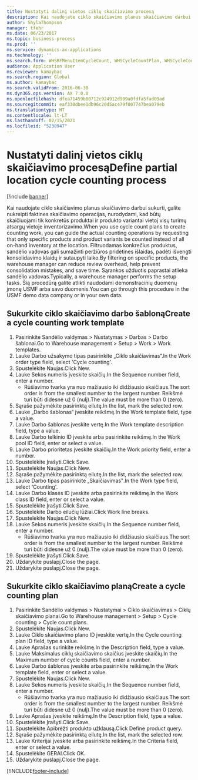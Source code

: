 ```yaml
---
title: Nustatyti dalinį vietos ciklų skaičiavimo procesą
description: Kai naudojate ciklo skaičiavimo planus skaičiavimo darbui sukurti, galite nukreipti faktines skaičiavimo operacijas, nurodydami, kad būtų skaičiuojami tik konkretūs produktai ir produkto variantai vietoj visų turimų atsargų vietoje inventorizavimo.
author: ShylaThompson
manager: tfehr
ms.date: 06/23/2017
ms.topic: business-process
ms.prod: ''
ms.service: dynamics-ax-applications
ms.technology: ''
ms.search.form: WHSRFMenuItemCycleCount, WHSCycleCountPlan, WHSCycleCountPlanListPage, WHSWorkTemplateTable
audience: Application User
ms.reviewer: kamaybac
ms.search.region: Global
ms.author: kamaybac
ms.search.validFrom: 2016-06-30
ms.dyn365.ops.version: AX 7.0.0
ms.openlocfilehash: dfea71459b80712c924912d909a0fdfa5fad09ad
ms.sourcegitcommit: eaf330dbee1db96c20d5ac479f007747bea079eb
ms.translationtype: HT
ms.contentlocale: lt-LT
ms.lasthandoff: 02/15/2021
ms.locfileid: "5238947"
---
```

# <a name="define-partial-location-cycle-counting-process"></a><span data-ttu-id="edb17-103">Nustatyti dalinį vietos ciklų skaičiavimo procesą</span><span class="sxs-lookup"><span data-stu-id="edb17-103">Define partial location cycle counting process</span></span> 

[!include [banner](../../includes/banner.md)]

<span data-ttu-id="edb17-104">Kai naudojate ciklo skaičiavimo planus skaičiavimo darbui sukurti, galite nukreipti faktines skaičiavimo operacijas, nurodydami, kad būtų skaičiuojami tik konkretūs produktai ir produkto variantai vietoj visų turimų atsargų vietoje inventorizavimo.</span><span class="sxs-lookup"><span data-stu-id="edb17-104">When you use cycle count plans to create counting work, you can guide the actual counting operations by requesting that only specific products and product variants be counted instead of all on-hand inventory at the location.</span></span> <span data-ttu-id="edb17-105">Filtruodamas konkrečius produktus, sandėlio vadovas gali sumažinti peržiūros pridėtines išlaidas, padėti išvengti konsolidavimo klaidų ir sutaupyti laiko.</span><span class="sxs-lookup"><span data-stu-id="edb17-105">By filtering on specific products, the warehouse manager can reduce review overhead, help prevent consolidation mistakes, and save time.</span></span> <span data-ttu-id="edb17-106">Sąrankos užduotis paprastai atlieka sandėlio vadovas.</span><span class="sxs-lookup"><span data-stu-id="edb17-106">Typically, a warehouse manager performs the setup tasks.</span></span> <span data-ttu-id="edb17-107">Šią procedūrą galite atlikti naudodami demonstracinių duomenų įmonę USMF arba savo duomenis.</span><span class="sxs-lookup"><span data-stu-id="edb17-107">You can go through this procedure in the USMF demo data company or in your own data.</span></span>


## <a name="create-a-cycle-counting-work-template"></a><span data-ttu-id="edb17-108">Sukurkite ciklo skaičiavimo darbo šabloną</span><span class="sxs-lookup"><span data-stu-id="edb17-108">Create a cycle counting work template</span></span>
1. <span data-ttu-id="edb17-109">Pasirinkite Sandėlio valdymas > Nustatymas > Darbas > Darbo šablonai.</span><span class="sxs-lookup"><span data-stu-id="edb17-109">Go to Warehouse management > Setup > Work > Work templates.</span></span>
2. <span data-ttu-id="edb17-110">Lauke Darbo užsakymo tipas pasirinkite „Ciklo skaičiavimas“.</span><span class="sxs-lookup"><span data-stu-id="edb17-110">In the Work order type field, select 'Cycle counting'.</span></span>
3. <span data-ttu-id="edb17-111">Spustelėkite Naujas.</span><span class="sxs-lookup"><span data-stu-id="edb17-111">Click New.</span></span>
4. <span data-ttu-id="edb17-112">Lauke Sekos numeris įveskite skaičių.</span><span class="sxs-lookup"><span data-stu-id="edb17-112">In the Sequence number field, enter a number.</span></span>
    * <span data-ttu-id="edb17-113">Rūšiavimo tvarka yra nuo mažiausio iki didžiausio skaičiaus.</span><span class="sxs-lookup"><span data-stu-id="edb17-113">The sort order is from the smallest number to the largest number.</span></span> <span data-ttu-id="edb17-114">Reikšmė turi būti didesnė už 0 (nulį).</span><span class="sxs-lookup"><span data-stu-id="edb17-114">The value must be more than 0 (zero).</span></span>  
5. <span data-ttu-id="edb17-115">Sąraše pažymėkite pasirinktą eilutę.</span><span class="sxs-lookup"><span data-stu-id="edb17-115">In the list, mark the selected row.</span></span>
6. <span data-ttu-id="edb17-116">Lauke „Darbo šablonas“ įveskite reikšmę.</span><span class="sxs-lookup"><span data-stu-id="edb17-116">In the Work template field, type a value.</span></span>
7. <span data-ttu-id="edb17-117">Lauke Darbo šablonas įveskite vertę.</span><span class="sxs-lookup"><span data-stu-id="edb17-117">In the Work template description field, type a value.</span></span>
8. <span data-ttu-id="edb17-118">Lauke Darbo telkinio ID įveskite arba pasirinkite reikšmę.</span><span class="sxs-lookup"><span data-stu-id="edb17-118">In the Work pool ID field, enter or select a value.</span></span>
9. <span data-ttu-id="edb17-119">Lauke Darbo prioritetas įveskite skaičių.</span><span class="sxs-lookup"><span data-stu-id="edb17-119">In the Work priority field, enter a number.</span></span>
10. <span data-ttu-id="edb17-120">Spustelėkite Įrašyti.</span><span class="sxs-lookup"><span data-stu-id="edb17-120">Click Save.</span></span>
11. <span data-ttu-id="edb17-121">Spustelėkite Naujas.</span><span class="sxs-lookup"><span data-stu-id="edb17-121">Click New.</span></span>
12. <span data-ttu-id="edb17-122">Sąraše pažymėkite pasirinktą eilutę.</span><span class="sxs-lookup"><span data-stu-id="edb17-122">In the list, mark the selected row.</span></span>
13. <span data-ttu-id="edb17-123">Lauke Darbo tipas pasirinkite „Skaičiavimas‟.</span><span class="sxs-lookup"><span data-stu-id="edb17-123">In the Work type field, select 'Counting'.</span></span>
14. <span data-ttu-id="edb17-124">Lauke Darbo klasės ID įveskite arba pasirinkite reikšmę.</span><span class="sxs-lookup"><span data-stu-id="edb17-124">In the Work class ID field, enter or select a value.</span></span>
15. <span data-ttu-id="edb17-125">Spustelėkite Įrašyti.</span><span class="sxs-lookup"><span data-stu-id="edb17-125">Click Save.</span></span>
16. <span data-ttu-id="edb17-126">Spustelėkite Darbo eilučių lūžiai.</span><span class="sxs-lookup"><span data-stu-id="edb17-126">Click Work line breaks.</span></span>
17. <span data-ttu-id="edb17-127">Spustelėkite Naujas.</span><span class="sxs-lookup"><span data-stu-id="edb17-127">Click New.</span></span>
18. <span data-ttu-id="edb17-128">Lauke Sekos numeris įveskite skaičių.</span><span class="sxs-lookup"><span data-stu-id="edb17-128">In the Sequence number field, enter a number.</span></span>
    * <span data-ttu-id="edb17-129">Rūšiavimo tvarka yra nuo mažiausio iki didžiausio skaičiaus.</span><span class="sxs-lookup"><span data-stu-id="edb17-129">The sort order is from the smallest number to the largest number.</span></span> <span data-ttu-id="edb17-130">Reikšmė turi būti didesnė už 0 (nulį).</span><span class="sxs-lookup"><span data-stu-id="edb17-130">The value must be more than 0 (zero).</span></span>  
19. <span data-ttu-id="edb17-131">Spustelėkite Įrašyti.</span><span class="sxs-lookup"><span data-stu-id="edb17-131">Click Save.</span></span>
20. <span data-ttu-id="edb17-132">Uždarykite puslapį.</span><span class="sxs-lookup"><span data-stu-id="edb17-132">Close the page.</span></span>
21. <span data-ttu-id="edb17-133">Uždarykite puslapį.</span><span class="sxs-lookup"><span data-stu-id="edb17-133">Close the page.</span></span>

## <a name="create-a-cycle-counting-plan"></a><span data-ttu-id="edb17-134">Sukurkite ciklo skaičiavimo planą</span><span class="sxs-lookup"><span data-stu-id="edb17-134">Create a cycle counting plan</span></span>
1. <span data-ttu-id="edb17-135">Pasirinkite Sandėlio valdymas > Nustatymai > Ciklo skaičiavimas > Ciklų skaičiavimo planai.</span><span class="sxs-lookup"><span data-stu-id="edb17-135">Go to Warehouse management > Setup > Cycle counting > Cycle count plans.</span></span>
2. <span data-ttu-id="edb17-136">Spustelėkite Naujas.</span><span class="sxs-lookup"><span data-stu-id="edb17-136">Click New.</span></span>
3. <span data-ttu-id="edb17-137">Lauke Ciklo skaičiavimo plano ID įveskite vertę.</span><span class="sxs-lookup"><span data-stu-id="edb17-137">In the Cycle counting plan ID field, type a value.</span></span>
4. <span data-ttu-id="edb17-138">Lauke Aprašas surinkite reikšmę.</span><span class="sxs-lookup"><span data-stu-id="edb17-138">In the Description field, type a value.</span></span>
5. <span data-ttu-id="edb17-139">Lauke Maksimalus ciklų skaičiavimo skaičius įveskite skaičių.</span><span class="sxs-lookup"><span data-stu-id="edb17-139">In the Maximum number of cycle counts field, enter a number.</span></span>
6. <span data-ttu-id="edb17-140">Lauke Darbo šablonas įveskite arba pasirinkite reikšmę.</span><span class="sxs-lookup"><span data-stu-id="edb17-140">In the Work template field, enter or select a value.</span></span>
7. <span data-ttu-id="edb17-141">Spustelėkite Naujas.</span><span class="sxs-lookup"><span data-stu-id="edb17-141">Click New.</span></span>
8. <span data-ttu-id="edb17-142">Lauke Sekos numeris įveskite skaičių.</span><span class="sxs-lookup"><span data-stu-id="edb17-142">In the Sequence number field, enter a number.</span></span>
    * <span data-ttu-id="edb17-143">Rūšiavimo tvarka yra nuo mažiausio iki didžiausio skaičiaus.</span><span class="sxs-lookup"><span data-stu-id="edb17-143">The sort order is from the smallest number to the largest number.</span></span> <span data-ttu-id="edb17-144">Reikšmė turi būti didesnė už 0 (nulį).</span><span class="sxs-lookup"><span data-stu-id="edb17-144">The value must be more than 0 (zero).</span></span>  
9. <span data-ttu-id="edb17-145">Lauke Aprašas įveskite reikšmę.</span><span class="sxs-lookup"><span data-stu-id="edb17-145">In the Description field, type a value.</span></span>
10. <span data-ttu-id="edb17-146">Spustelėkite Įrašyti.</span><span class="sxs-lookup"><span data-stu-id="edb17-146">Click Save.</span></span>
11. <span data-ttu-id="edb17-147">Spustelėkite Apibrėžti produkto užklausą.</span><span class="sxs-lookup"><span data-stu-id="edb17-147">Click Define product query.</span></span>
12. <span data-ttu-id="edb17-148">Sąraše pažymėkite pasirinktą eilutę.</span><span class="sxs-lookup"><span data-stu-id="edb17-148">In the list, mark the selected row.</span></span>
13. <span data-ttu-id="edb17-149">Lauke Kriterijai įveskite arba pasirinkite reikšmę.</span><span class="sxs-lookup"><span data-stu-id="edb17-149">In the Criteria field, enter or select a value.</span></span>
14. <span data-ttu-id="edb17-150">Spustelėkite GERAI.</span><span class="sxs-lookup"><span data-stu-id="edb17-150">Click OK.</span></span>
15. <span data-ttu-id="edb17-151">Uždarykite puslapį.</span><span class="sxs-lookup"><span data-stu-id="edb17-151">Close the page.</span></span>



[!INCLUDE[footer-include](../../../includes/footer-banner.md)]